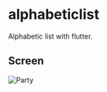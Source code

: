 # alphabeticlist

Alphabetic list with flutter.

## Screen

![Party](https://github.com/VB10/HTTP-Animal-Alphabetic-List/blob/master/github/Screen%20Recording%202020-05-27%20at%2007.00%20PM.gif?raw=true)
